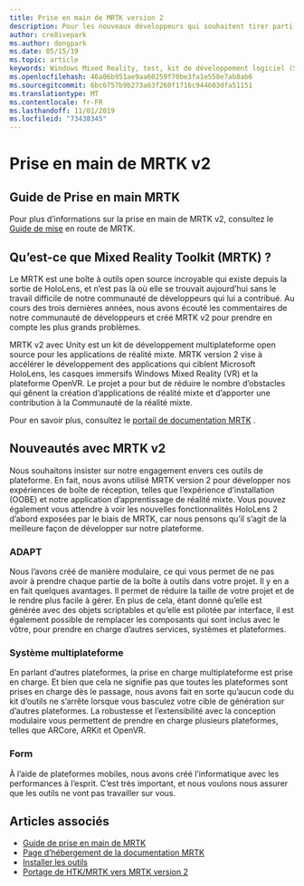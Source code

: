 ```yaml
---
title: Prise en main de MRTK version 2
description: Pour les nouveaux développeurs qui souhaitent tirer parti de MRTK
author: cre8ivepark
ms.author: dongpark
ms.date: 05/15/19
ms.topic: article
keywords: Windows Mixed Reality, test, kit de développement logiciel (SDK) de réalité mixte, MRTK version 2, MRTK, Tools, SDK, HoloLens, HoloLens 2
ms.openlocfilehash: 46a06b951ae9aa60259f70be3fa1e558e7ab8ab6
ms.sourcegitcommit: 6bc6757b9b273a63f260f1716c944603dfa51151
ms.translationtype: MT
ms.contentlocale: fr-FR
ms.lasthandoff: 11/01/2019
ms.locfileid: "73438345"
---
```

# <a name="getting-started-with-mrtk-v2"></a>Prise en main de MRTK v2

## <a name="mrtk-getting-started-guide"></a>Guide de Prise en main MRTK
Pour plus d’informations sur la prise en main de MRTK v2, consultez le [Guide de mise](https://microsoft.github.io/MixedRealityToolkit-Unity/Documentation/GettingStartedWithTheMRTK.html) en route de MRTK.

## <a name="what-is-mixed-reality-toolkit-mrtk"></a>Qu’est-ce que Mixed Reality Toolkit (MRTK) ?
Le MRTK est une boîte à outils open source incroyable qui existe depuis la sortie de HoloLens, et n’est pas là où elle se trouvait aujourd’hui sans le travail difficile de notre communauté de développeurs qui lui a contribué. Au cours des trois dernières années, nous avons écouté les commentaires de notre communauté de développeurs et créé MRTK v2 pour prendre en compte les plus grands problèmes.  

MRTK v2 avec Unity est un kit de développement multiplateforme open source pour les applications de réalité mixte.  MRTK version 2 vise à accélérer le développement des applications qui ciblent Microsoft HoloLens, les casques immersifs Windows Mixed Reality (VR) et la plateforme OpenVR. Le projet a pour but de réduire le nombre d’obstacles qui gênent la création d’applications de réalité mixte et d’apporter une contribution à la Communauté de la réalité mixte. 

Pour en savoir plus, consultez le [portail de documentation MRTK](https://microsoft.github.io/MixedRealityToolkit-Unity/README.html) .

## <a name="new-with-mrtk-v2"></a>Nouveautés avec MRTK v2
Nous souhaitons insister sur notre engagement envers ces outils de plateforme.  En fait, nous avons utilisé MRTK version 2 pour développer nos expériences de boîte de réception, telles que l’expérience d’installation (OOBE) et notre application d’apprentissage de réalité mixte.  Vous pouvez également vous attendre à voir les nouvelles fonctionnalités HoloLens 2 d’abord exposées par le biais de MRTK, car nous pensons qu’il s’agit de la meilleure façon de développer sur notre plateforme. 

### <a name="modular"></a>ADAPT
Nous l’avons créé de manière modulaire, ce qui vous permet de ne pas avoir à prendre chaque partie de la boîte à outils dans votre projet.  Il y en a en fait quelques avantages.  Il permet de réduire la taille de votre projet et de le rendre plus facile à gérer.  En plus de cela, étant donné qu’elle est générée avec des objets scriptables et qu’elle est pilotée par interface, il est également possible de remplacer les composants qui sont inclus avec le vôtre, pour prendre en charge d’autres services, systèmes et plateformes.

### <a name="cross-platform"></a>Système multiplateforme
En parlant d’autres plateformes, la prise en charge multiplateforme est prise en charge.  Et bien que cela ne signifie pas que toutes les plateformes sont prises en charge dès le passage, nous avons fait en sorte qu’aucun code du kit d’outils ne s’arrête lorsque vous basculez votre cible de génération sur d’autres plateformes.  La robustesse et l’extensibilité avec la conception modulaire vous permettent de prendre en charge plusieurs plateformes, telles que ARCore, ARKit et OpenVR.

### <a name="performant"></a>Form
À l’aide de plateformes mobiles, nous avons créé l’informatique avec les performances à l’esprit.  C’est très important, et nous voulons nous assurer que les outils ne vont pas travailler sur vous.

## <a name="see-also"></a>Articles associés
* [Guide de prise en main de MRTK](https://microsoft.github.io/MixedRealityToolkit-Unity/Documentation/GettingStartedWithTheMRTK.html)
* [Page d’hébergement de la documentation MRTK](https://microsoft.github.io/MixedRealityToolkit-Unity/README.html)
* [Installer les outils](install-the-tools.md)
* [Portage de HTK/MRTK vers MRTK version 2](https://microsoft.github.io/MixedRealityToolkit-Unity/Documentation/HTKToMRTKPortingGuide.html)
